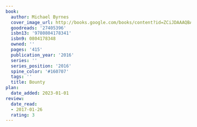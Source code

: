 ```yaml
---
book:
  author: Michael Byrnes
  cover_image_url: http://books.google.com/books/content?id=ZCiJDAAAQBAJ&printsec=frontcover&img=1&zoom=1&edge=curl&source=gbs_api
  goodreads: '27405396'
  isbn13: '9780804178341'
  isbn9: 0804178348
  owned: ''
  pages: '415'
  publication_year: '2016'
  series: ''
  series_position: '2016'
  spine_color: '#160707'
  tags: ''
  title: Bounty
plan:
  date_added: 2023-01-01
review:
  date_read:
  - 2017-01-26
  rating: 3
---
```

